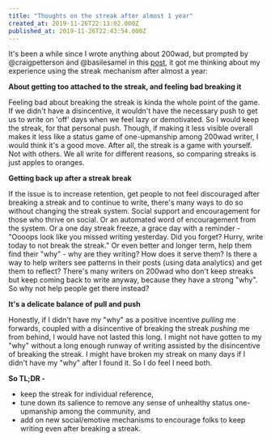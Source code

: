 ```yaml
---
title: "Thoughts on the streak after almost 1 year"
created_at: 2019-11-26T22:13:02.000Z
published_at: 2019-11-26T22:43:54.000Z
---
```

It's been a while since I wrote anything about 200wad, but prompted by @craigpetterson and @basilesamel in this [post](https://200wordsaday.com/words/what-are-your-drafts-317275ddc4fe463a03), it got me thinking about my experience using the streak mechanism after almost a year:

  

**About getting too attached to the streak, and feeling bad breaking it**

Feeling bad about breaking the streak is kinda the whole point of the game. If we didn't have a disincentive, it wouldn't have the necessary push to get us to write on 'off' days when we feel lazy or demotivated. So I would keep the streak, for that personal push. Though, if making it less visible overall makes it less like a status game of one-upmanship among 200wad writer, I would think it's a good move. After all, the streak is a game with yourself. Not with others. We all write for different reasons, so comparing streaks is just apples to oranges. 

  

**Getting back up after a streak break**

If the issue is to increase retention, get people to not feel discouraged after breaking a streak and to continue to write, there's many ways to do so without changing the streak system. Social support and encouragement for those who thrive on social. Or an automated word of encouragement from the system. Or a one day streak freeze, a grace day with a reminder - "Oooops look like you missed writing yesterday. Did you forget? Hurry, write today to not break the streak." Or even better and longer term, help them find their "why" - why are they writing? How does it serve them? Is there a way to help writers see patterns in their posts (using data analytics) and get them to reflect? There's many writers on 200wad who don't keep streaks but keep coming back to write anyway, because they have a strong "why". So why not help people get there instead? 

  

**It's a delicate balance of pull and push**

Honestly, if I didn't have my "why" as a positive incentive _pulling_ me forwards, coupled with a disincentive of breaking the streak _pushing_ me from behind, I would have not lasted this long. I might not have gotten to my "why" without a long enough runway of writing assisted by the disincentive of breaking the streak. I might have broken my streak on many days if I didn't have my "why" after I found it. So I do feel I need both. 

  

**So TL;DR -** 

*   keep the streak for individual reference, 
*   tune down its salience to remove any sense of unhealthy status one-upmanship among the community, and 
*   add on new social/emotive mechanisms to encourage folks to keep writing even after breaking a streak.
